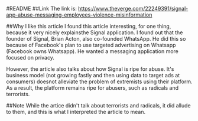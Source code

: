 #README
##Link
The link is: https://www.theverge.com/22249391/signal-app-abuse-messaging-employees-violence-misinformation

##Why I like this article
I found this article interesting, for one thing, because it very nicely explainsthe Signal application. I found out that the founder of Signal, Brian Acton, also co-founded WhatsApp. He did this so because of Facebook's plan to use targeted advertising on Whatsapp (Facebook owns Whatsapp). He wanted a messaging application more focused on privacy. 

However, the article also talks about how Signal is ripe for abuse. It's business model (not growing fastly and then using data to target ads at consumers) doesnot alleviate the problem of extremists using their platform. As a result, the platform remains ripe for abusers, such as radicals and terrorists. 

##Note
While the artice didn't talk about terrorists and radicals, it did allude to them, and this is what I interpreted the article to mean.
